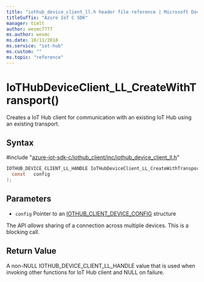 ```yaml
---                             
title: "iothub_device_client_ll.h header file reference | Microsoft Docs" 
titleSuffix: "Azure IoT C SDK"            
manager: timlt                 
author: wesmc7777              
ms.author: wesmc               
ms.date: 10/11/2018                    
ms.service: "iot-hub"             
ms.custom: ""                
ms.topic: "reference"        
---                            
```


# IoTHubDeviceClient_LL_CreateWithTransport()

Creates a IoT Hub client for communication with an existing IoT Hub using an existing transport.

## Syntax

\#include "[azure-iot-sdk-c/iothub_client/inc/iothub_device_client_ll.h](../iothub-device-client-ll-h.md)"  
```C
IOTHUB_DEVICE_CLIENT_LL_HANDLE IoTHubDeviceClient_LL_CreateWithTransport(
  const   config
);
```

## Parameters
* `config` Pointer to an [IOTHUB_CLIENT_DEVICE_CONFIG](../iothub-client-core-common-h.md#iothub_client_device_config) structure

The API *allows* sharing of a connection across multiple devices. This is a blocking call.

## Return Value
A non-NULL IOTHUB_DEVICE_CLIENT_LL_HANDLE value that is used when invoking other functions for IoT Hub client and NULL on failure.


